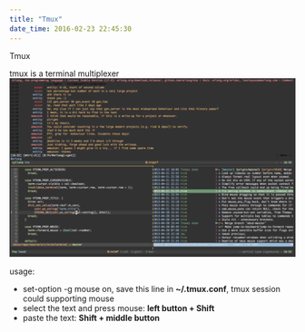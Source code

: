 ```yaml
---
title: "Tmux"
date_time: 2016-02-23 22:45:30
---
```


Tmux

tmux is a terminal multiplexer
![tmux](/imgs/ss-tmux4.png)

usage:

- set-option -g mouse on, save this line in __~/.tmux.conf__, tmux session could supporting mouse
- select the text and press mouse: **left button + Shift**
- paste the text: **Shift + middle button**
